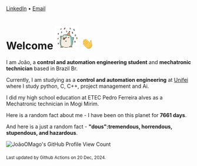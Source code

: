 [LinkedIn](https://www.linkedin.com/in/joão-pedro-gozzoli-b95641301/) &bull;
[Email](joaopedrogozzoli@gmail.com)

# Welcome <img src="happy.gif" height="64px" /> <img src="wave.gif" height="32px" />

I am João, a  **control and automation engineering student** and **mechatronic technician** based in Brazil Br.

Currently, I am studying as a **control and automation engineering** at [Unifei](https://unifei.edu.br) where I study python, C, C++, project management and Ai.

I did my high school education at ETEC Pedro Ferreira alves as a Mechatronic technician in Mogi Mirim.

Here is a random fact about me - I have been on this planet for **7661 days**.

And here is a just a random fact -  **"dous":tremendous, horrendous, stupendous, and hazardous**.

![JoãoOMago's GitHub Profile View Count](https://komarev.com/ghpvc/?username=JoaoOMago)

<sub>Last updated by Github Actions on 20 Dec, 2024.</sub>

